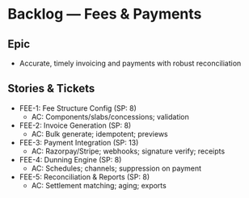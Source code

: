 # Backlog — Fees & Payments

## Epic
- Accurate, timely invoicing and payments with robust reconciliation

## Stories & Tickets
- FEE-1: Fee Structure Config (SP: 8)
  - AC: Components/slabs/concessions; validation
- FEE-2: Invoice Generation (SP: 8)
  - AC: Bulk generate; idempotent; previews
- FEE-3: Payment Integration (SP: 13)
  - AC: Razorpay/Stripe; webhooks; signature verify; receipts
- FEE-4: Dunning Engine (SP: 8)
  - AC: Schedules; channels; suppression on payment
- FEE-5: Reconciliation & Reports (SP: 8)
  - AC: Settlement matching; aging; exports
